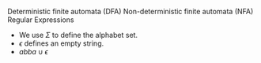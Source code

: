 Deterministic finite automata (DFA)
Non-deterministic finite automata (NFA)
Regular Expressions

- We use $\Sigma$ to define the alphabet set.
- $\epsilon$ defines an empty string.
- $abba \cup \epsilon$ 
